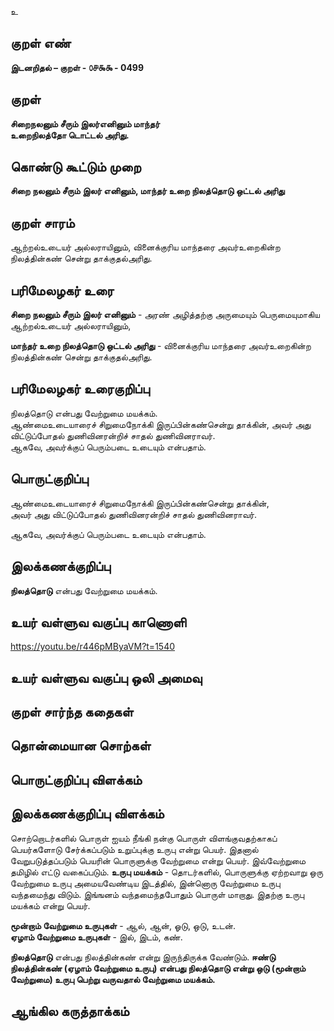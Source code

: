 உ

## குறள் எண் 

**இடனறிதல்  – குறள் - ௦௪௯௯ - 0499**  

## குறள் 

**சிறைநலனும் சீரும் இலர்எனினும் மாந்தர்  
உறைநிலத்தோ டொட்டல் அரிது.**

## கொண்டு கூட்டும் முறை

**சிறை நலனும் சீரும் இலர் எனினும், மாந்தர் உறை நிலத்தொடு ஒட்டல் அரிது**

## குறள் சாரம் 

ஆற்றல்உடையர் அல்லராயினும், வினைக்குரிய மாந்தரை அவர்உறைகின்ற நிலத்தின்கண் சென்று தாக்குதல்அரிது. 

## பரிமேலழகர் உரை

**சிறை நலனும் சீரும் இலர் எனினும்** - அரண் அழித்தற்கு அருமையும் பெருமையுமாகிய ஆற்றல்உடையர் அல்லராயினும்,   

**மாந்தர் உறை நிலத்தொடு ஒட்டல் அரிது** - வினைக்குரிய மாந்தரை அவர்உறைகின்ற நிலத்தின்கண் சென்று தாக்குதல்அரிது.  

## பரிமேலழகர் உரைகுறிப்பு   

நிலத்தொடு என்பது வேற்றுமை மயக்கம்.  
ஆண்மைஉடையாரைச் சிறுமைநோக்கி இருப்பின்கண்சென்று தாக்கின், அவர் அது விட்டுப்போதல் துணிவினரன்றிச் சாதல் துணிவினராவர்.  
ஆகவே, அவர்க்குப் பெரும்படை உடையும் என்பதாம்.   

## பொருட்குறிப்பு 

ஆண்மைஉடையாரைச் சிறுமைநோக்கி இருப்பின்கண்சென்று தாக்கின்,  
அவர் அது விட்டுப்போதல் துணிவினரன்றிச் சாதல் துணிவினராவர்.  

ஆகவே, அவர்க்குப் பெரும்படை உடையும் என்பதாம்.  

## இலக்கணக்குறிப்பு  

**நிலத்தொடு** என்பது வேற்றுமை மயக்கம்.  

## உயர் வள்ளுவ வகுப்பு காணொளி

https://youtu.be/r446pMByaVM?t=1540

## உயர் வள்ளுவ வகுப்பு ஒலி அமைவு 

 
## குறள் சார்ந்த கதைகள் 


## தொன்மையான சொற்கள்


## பொருட்குறிப்பு விளக்கம்


## இலக்கணக்குறிப்பு விளக்கம்

சொற்றொடர்களில் பொருள் ஐயம் நீங்கி நன்கு பொருள் விளங்குவதற்காகப் பெயர்களோடு சேர்க்கப்படும் உறுப்புக்கு உருபு என்று பெயர். இதனால் வேறுபடுத்தப்படும் பெயரின் பொருளுக்கு வேற்றுமை என்று பெயர். இவ்வேற்றுமை தமிழில் எட்டு வகைப்படும். **உருபு மயக்கம்** - தொடர்களில்,  பொருளுக்கு ஏற்றவாறு ஒரு வேற்றுமை உருபு அமையவேண்டிய இடத்தில், இன்னொரு வேற்றுமை உருபு வந்தமைந்து விடும். இங்ஙனம் வந்தமைந்தபோதும் பொருள் மாறாது. இதற்கு உருபு மயக்கம் என்று பெயர்.  

**மூன்றாம் வேற்றுமை உருபுகள்** - ஆல், ஆன், ஓடு, ஒடு, உடன்.  
**ஏழாம் வேற்றுமை உருபுகள்** - இல், இடம், கண்.    

**நிலத்தொடு** என்பது நிலத்தின்கண் என்று இருந்திருக்க வேண்டும்.
**ஈண்டு நிலத்தின்கண் (ஏழாம் வேற்றுமை உருபு) என்பது நிலத்தொடு என்று ஒடு  (மூன்றாம் வேற்றுமை)  உருபு பெற்று வருவதால் வேற்றுமை மயக்கம்.**

## ஆங்கில கருத்தாக்கம் 


